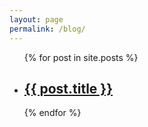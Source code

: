 ```yaml
---
layout: page
permalink: /blog/
---
```

<ul>
    <div class="posts">
      {% for post in site.posts %}
        <article class="post">
          <li><h1><a href="{{ site.baseurl }}{{ post.url }}">{{ post.title }}</a></h1></li>
        </article>
    {% endfor %}
    </div>
</ul>
